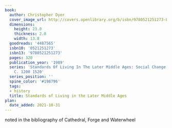 ```yaml
---
book:
  author: Christopher Dyer
  cover_image_url: http://covers.openlibrary.org/b/isbn/9780521251273-L.jpg
  dimensions:
    height: 23.0
    thickness: 2.8
    width: 13.8
  goodreads: '4487565'
  isbn10: '0521251273'
  isbn13: '9780521251273'
  pages: 320
  publication_year: '1989'
  series: 'Standards Of Living In The Later Middle Ages: Social Change In England,
    C. 1200 1520'
  series_position: ''
  spine_color: '#198796'
  tags:
  - history
  title: Standards of Living in the Later Middle Ages
plan:
  date_added: 2021-10-31
---
```


noted in the bibliography of Cathedral, Forge and Waterwheel

